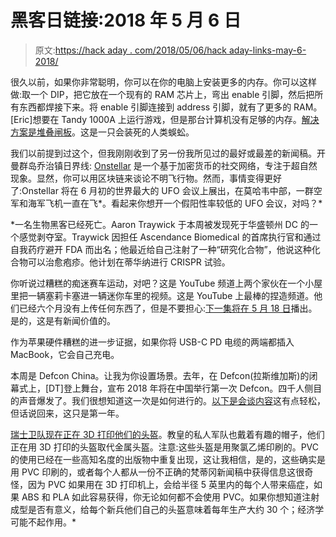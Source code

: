 # 黑客日链接:2018 年 5 月 6 日

> 原文:[https://hack aday . com/2018/05/06/hack aday-links-may-6-2018/](https://hackaday.com/2018/05/06/hackaday-links-may-6th-2018/)

很久以前，如果你非常聪明，你可以在你的电脑上安装更多的内存。你可以这样做:取一个 DIP，把它放在一个现有的 RAM 芯片上，弯出 enable 引脚，然后把所有东西都焊接下来。将 enable 引脚连接到 address 引脚，就有了更多的 RAM。[Eric]想要在 Tandy 1000A 上运行游戏，但是那台计算机没有足够的内存。[解决方案是堆叠闸板](https://hackaday.io/project/2228-getting-nibbles-to-run-on-a-tandy-1000a)。这是一只会装死的人类蜈蚣。

我们以前提到过这个，但我刚刚收到了另一份我所见过的最好或最差的新闻稿。开曼群岛乔治镇日界线: [Onstellar](https://onstellar.com/) 是一个基于加密货币的社交网络，专注于超自然现象。显然，你可以用区块链来谈论不明飞行物。然而，事情变得更好了:Onstellar 将在 6 月初的世界最大的 UFO 会议上展出，在莫哈韦中部，一群空军和海军飞机一直在飞*。看起来你想开一个假阳性率较低的 UFO 会议，对吗？*

 *一名生物黑客已经死亡。Aaron Traywick 于本周被发现死于华盛顿州 DC 的一个感觉剥夺室。Traywick 因担任 Ascendance Biomedical 的首席执行官和通过自我药疗避开 FDA 而出名；他最近给自己注射了一种“研究化合物”，他说这种化合物可以治愈疱疹。他计划在蒂华纳进行 CRISPR 试验。

你听说过糟糕的痴迷赛车运动，对吧？这是 YouTube 频道上两个家伙在一个小屋里把一辆塞莉卡塞进一辆迷你车里的视频。这是 YouTube 上最棒的捏造频道。他们已经六个月没有上传任何东西了，但是不要担心:[下一集将在 5 月 18 日](https://twitter.com/badobsessionmsp/status/991599615505035265)播出。是的，这是有新闻价值的。

作为苹果硬件糟糕的进一步证据，如果你将 USB-C PD 电缆的两端都插入 MacBook，它会自己充电。

本周是 Defcon China。让我为你设置场景。去年，在 Defcon(拉斯维加斯)的闭幕式上，[DT]登上舞台，宣布 2018 年将在中国举行第一次 Defcon。四千人侧目的声音爆发了。我们很想知道这一次是如何进行的。[以下是会谈内容](https://www.defcon.org/html/defcon-china/dc-cn-speakers.html)这有点轻松，但话说回来，这只是第一年。

[瑞士卫队现在正在 3D 打印他们的头盔](https://www.telegraph.co.uk/news/2018/05/05/swiss-guard-popes-private-army-unveil-new-3d-printed-plastic/)。教皇的私人军队也戴着有趣的帽子，他们正在用 3D 打印的头盔取代金属头盔。注意:这些头盔是用聚氯乙烯印刷的。PVC 的使用已经在一些高知名度的出版物中重复出现，这让我相信，是的，这些确实是用 PVC 印刷的，或者每个人都从一份不正确的梵蒂冈新闻稿中获得信息这很奇怪，因为 PVC 如果用在 3D 打印机上，会给半径 5 英里内的每个人带来癌症，如果 ABS 和 PLA 如此容易获得，你无论如何都不会使用 PVC。如果你想知道注射成型是否有意义，给每个新兵他们自己的头盔意味着每年生产大约 30 个；经济学可能不起作用。*